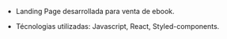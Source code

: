 * Landing Page desarrollada para venta de ebook.

* Técnologias utilizadas: Javascript, React, Styled-components.
